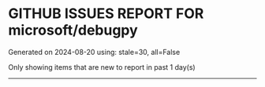 
# GITHUB ISSUES REPORT FOR microsoft/debugpy


Generated on 2024-08-20 using: stale=30, all=False


Only showing items that are new to report in past 1 day(s)


---




















